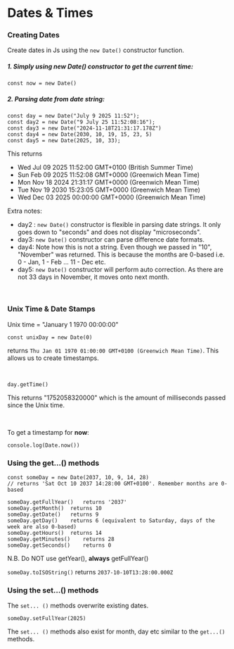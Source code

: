 # Dates & Times

### Creating Dates

Create dates in Js using the `new Date()` constructor function.

##### 1. Simply using new Date() constructor to get the current time:

```
const now = new Date()
```

##### 2. Parsing date from date string:

```
const day = new Date("July 9 2025 11:52");
const day2 = new Date("9 July 25 11:52:08:16");
const day3 = new Date("2024-11-18T21:31:17.178Z")
const day4 = new Date(2030, 10, 19, 15, 23, 5)
const day5 = new Date(2025, 10, 33);
```

This returns

- Wed Jul 09 2025 11:52:00 GMT+0100 (British Summer Time)
- Sun Feb 09 2025 11:52:08 GMT+0000 (Greenwich Mean Time)
- Mon Nov 18 2024 21:31:17 GMT+0000 (Greenwich Mean Time)
- Tue Nov 19 2030 15:23:05 GMT+0000 (Greenwich Mean Time)
- Wed Dec 03 2025 00:00:00 GMT+0000 (Greenwich Mean Time)

Extra notes:
<br>

- day2 : `new Date()` constructor is flexible in parsing date strings. It only goes down to "seconds" and does not display "microseconds".
- day3: `new Date()` constructor can parse difference date formats.
- day4: Note how this is not a string. Even though we passed in "10", "November" was returned. This is because the months are 0-based i.e. 0 - Jan, 1 - Feb ... 11 - Dec etc.
- day5: `new Date()` constructor will perform auto correction. As there are not 33 days in November, it moves onto next month.

<br>

### Unix Time & Date Stamps

Unix time = "January 1 1970 00:00:00"

```
const unixDay = new Date(0)
```

returns `Thu Jan 01 1970 01:00:00 GMT+0100 (Greenwich Mean Time)`. This allows us to create timestamps.

<br>

```
day.getTime()
```

This returns "1752058320000" which is the amount of milliseconds passed since the Unix time.

<br>

To get a timestamp for **now**:

```
console.log(Date.now())
```

### Using the get...() methods

```
const someDay = new Date(2037, 10, 9, 14, 28)
// returns 'Sat Oct 10 2037 14:28:00 GMT+0100'. Remember months are 0-based

someDay.getFullYear()   returns '2037'
someDay.getMonth()  returns 10
someDay.getDate()   returns 9
someDay.getDay()    returns 6 (equivalent to Saturday, days of the week are also 0-based)
someDay.getHours()  returns 14
someDay.getMinutes()    returns 28
someDay.getSeconds()    returns 0
```

N.B. Do NOT use getYear(), **always** getFullYear()

`someDay.toISOString()` returns `2037-10-10T13:28:00.000Z`

### Using the set...() methods

The `set... ()` methods overwrite existing dates.

```
someDay.setFullYear(2025)
```

The `set... ()` methods also exist for month, day etc similar to the `get...()` methods.
